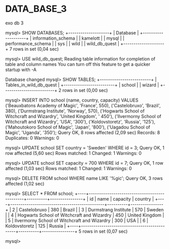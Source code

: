 # DATA_BASE_3
exo db 3


mysql> SHOW DATABASES;
+--------------------+
| Database           |
+--------------------+
| information_schema |
| kamelott           |
| mysql              |
| performance_schema |
| sys                |
| wild               |
| wild_db_quest      |
+--------------------+
7 rows in set (0,04 sec)

mysql> USE wild_db_quest;
Reading table information for completion of table and column names
You can turn off this feature to get a quicker startup with -A

Database changed
mysql> SHOW TABLES;
+-------------------------+
| Tables_in_wild_db_quest |
+-------------------------+
| school                  |
| wizard                  |
+-------------------------+
2 rows in set (0,00 sec)

mysql> INSERT INTO school (name, country, capacity) VALUES ('Beauxbatons Academy of Magic', 'France', 550), ('Castelobruxo', 'Brazil', 380), ('Durmstrang Institute', 'Norway', 570), ('Hogwarts School of Witchcraft and Wizardry', 'United Kingdom', ' 450'), ('Ilvermorny School of Witchcraft and Wizardry', 'USA', '300'), ('Koldovstoretz', 'Russia', '125'), ('Mahoutokoro School of Magic', 'Japan', '800'), ('Uagadou School of Magic', 'Uganda', '350');
Query OK, 8 rows affected (2,09 sec)
Records: 8  Duplicates: 0  Warnings: 0

mysql> UPDATE school SET country = 'Sweden' WHERE id = 3;
Query OK, 1 row affected (5,60 sec)
Rows matched: 1  Changed: 1  Warnings: 0

mysql> UPDATE school SET capacity = 700 WHERE id = 7;
Query OK, 1 row affected (1,03 sec)
Rows matched: 1  Changed: 1  Warnings: 0

mysql> DELETE FROM school WHERE name LIKE '%gic';
Query OK, 3 rows affected (1,02 sec)

mysql> SELECT * FROM school;
+----+----------------------------------------------+----------+----------------+
| id | name                                         | capacity | country        |
+----+----------------------------------------------+----------+----------------+
|  2 | Castelobruxo                                 |      380 | Brazil         |
|  3 | Durmstrang Institute                         |      570 | Sweden         |
|  4 | Hogwarts School of Witchcraft and Wizardry   |      450 | United Kingdom |
|  5 | Ilvermorny School of Witchcraft and Wizardry |      300 | USA            |
|  6 | Koldovstoretz                                |      125 | Russia         |
+----+----------------------------------------------+----------+----------------+
5 rows in set (0,07 sec)

mysql> 

